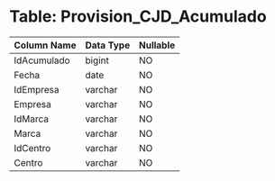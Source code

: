 # Table: Provision_CJD_Acumulado

| Column Name | Data Type | Nullable |
|-------------|-----------|----------|
| IdAcumulado | bigint | NO |
| Fecha | date | NO |
| IdEmpresa | varchar | NO |
| Empresa | varchar | NO |
| IdMarca | varchar | NO |
| Marca | varchar | NO |
| IdCentro | varchar | NO |
| Centro | varchar | NO |
